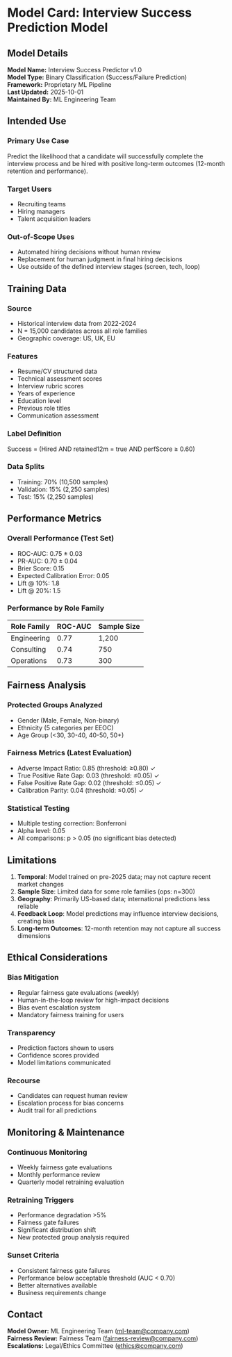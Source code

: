 # Model Card: Interview Success Prediction Model

## Model Details

**Model Name:** Interview Success Predictor v1.0  
**Model Type:** Binary Classification (Success/Failure Prediction)  
**Framework:** Proprietary ML Pipeline  
**Last Updated:** 2025-10-01  
**Maintained By:** ML Engineering Team

## Intended Use

### Primary Use Case
Predict the likelihood that a candidate will successfully complete the interview process and be hired with positive long-term outcomes (12-month retention and performance).

### Target Users
- Recruiting teams
- Hiring managers
- Talent acquisition leaders

### Out-of-Scope Uses
- Automated hiring decisions without human review
- Replacement for human judgment in final hiring decisions
- Use outside of the defined interview stages (screen, tech, loop)

## Training Data

### Source
- Historical interview data from 2022-2024
- N = 15,000 candidates across all role families
- Geographic coverage: US, UK, EU

### Features
- Resume/CV structured data
- Technical assessment scores
- Interview rubric scores
- Years of experience
- Education level
- Previous role titles
- Communication assessment

### Label Definition
Success = (Hired AND retained12m = true AND perfScore ≥ 0.60)

### Data Splits
- Training: 70% (10,500 samples)
- Validation: 15% (2,250 samples)
- Test: 15% (2,250 samples)

## Performance Metrics

### Overall Performance (Test Set)
- ROC-AUC: 0.75 ± 0.03
- PR-AUC: 0.70 ± 0.04
- Brier Score: 0.15
- Expected Calibration Error: 0.05
- Lift @ 10%: 1.8
- Lift @ 20%: 1.5

### Performance by Role Family
| Role Family | ROC-AUC | Sample Size |
|------------|---------|-------------|
| Engineering | 0.77 | 1,200 |
| Consulting | 0.74 | 750 |
| Operations | 0.73 | 300 |

## Fairness Analysis

### Protected Groups Analyzed
- Gender (Male, Female, Non-binary)
- Ethnicity (5 categories per EEOC)
- Age Group (<30, 30-40, 40-50, 50+)

### Fairness Metrics (Latest Evaluation)
- Adverse Impact Ratio: 0.85 (threshold: ≥0.80) ✓
- True Positive Rate Gap: 0.03 (threshold: ≤0.05) ✓
- False Positive Rate Gap: 0.02 (threshold: ≤0.05) ✓
- Calibration Parity: 0.04 (threshold: ≤0.05) ✓

### Statistical Testing
- Multiple testing correction: Bonferroni
- Alpha level: 0.05
- All comparisons: p > 0.05 (no significant bias detected)

## Limitations

1. **Temporal**: Model trained on pre-2025 data; may not capture recent market changes
2. **Sample Size**: Limited data for some role families (ops: n=300)
3. **Geography**: Primarily US-based data; international predictions less reliable
4. **Feedback Loop**: Model predictions may influence interview decisions, creating bias
5. **Long-term Outcomes**: 12-month retention may not capture all success dimensions

## Ethical Considerations

### Bias Mitigation
- Regular fairness gate evaluations (weekly)
- Human-in-the-loop review for high-impact decisions
- Bias event escalation system
- Mandatory fairness training for users

### Transparency
- Prediction factors shown to users
- Confidence scores provided
- Model limitations communicated

### Recourse
- Candidates can request human review
- Escalation process for bias concerns
- Audit trail for all predictions

## Monitoring & Maintenance

### Continuous Monitoring
- Weekly fairness gate evaluations
- Monthly performance review
- Quarterly model retraining evaluation

### Retraining Triggers
- Performance degradation >5%
- Fairness gate failures
- Significant distribution shift
- New protected group analysis required

### Sunset Criteria
- Consistent fairness gate failures
- Performance below acceptable threshold (AUC < 0.70)
- Better alternatives available
- Business requirements change

## Contact

**Model Owner:** ML Engineering Team (ml-team@company.com)  
**Fairness Review:** Fairness Team (fairness-review@company.com)  
**Escalations:** Legal/Ethics Committee (ethics@company.com)
